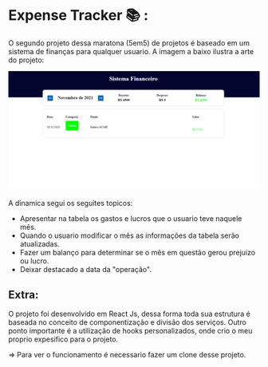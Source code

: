 # Expense Tracker :books: :

O segundo projeto dessa maratona (5em5) de projetos é baseado em um sistema de finanças para qualquer usuario.
A imagem a baixo ilustra a arte do projeto:

![img](./README/F.png)

A dinamica segui os seguites topicos: 

* Apresentar na tabela os gastos e lucros que o usuario teve naquele mês.
* Quando o usuario modificar o mês as informações da tabela serão atualizadas.
* Fazer um balanço para determinar se o mês em questão gerou prejuizo ou lucro.
* Deixar destacado a data da "operação".

## Extra: 

O projeto foi desenvolvido em React Js, dessa forma toda sua estrutura é baseada no conceito de componentização e divisão dos serviços.
Outro ponto importante é a utilização de hooks personalizados, onde crio o meu proprio expesifico para o projeto.

=> Para ver o funcionamento é necessario fazer um clone desse projeto.
